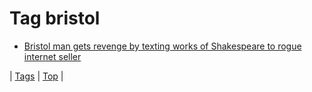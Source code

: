 <!--
title: Tag bristol
date: 2020-06-28T15:26:59.476Z
tags:
-->
# Tag bristol

 * [Bristol man gets revenge by texting works of Shakespeare to rogue internet seller](80264236814.md)

| [Tags](tags.md) | [Top](index.md) |
